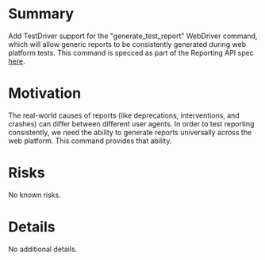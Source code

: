# Summary
Add TestDriver support for the "generate_test_report" WebDriver command, which will allow generic reports to be consistently generated during web platform tests. This command is specced as part of the Reporting API spec [here](https://w3c.github.io/reporting/#generate-test-report-command).

# Motivation
The real-world causes of reports (like deprecations, interventions, and crashes) can differ between different user agents. In order to test reporting consistently, we need the ability to generate reports universally across the web platform. This command provides that ability.

# Risks
No known risks.

# Details
No additional details.
